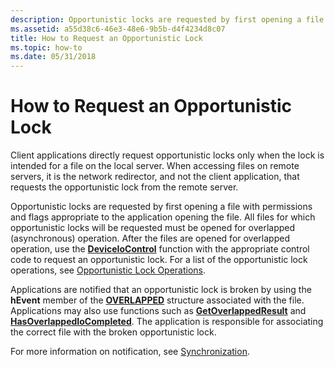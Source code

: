 ```yaml
---
description: Opportunistic locks are requested by first opening a file with permissions and flags appropriate to the application opening the file. All files for which opportunistic locks will be requested must be opened for overlapped (asynchronous) operation.
ms.assetid: a55d38c6-46e3-48e6-9b5b-d4f4234d8c07
title: How to Request an Opportunistic Lock
ms.topic: how-to
ms.date: 05/31/2018
---
```


# How to Request an Opportunistic Lock

Client applications directly request opportunistic locks only when the lock is intended for a file on the local server. When accessing files on remote servers, it is the network redirector, and not the client application, that requests the opportunistic lock from the remote server.

Opportunistic locks are requested by first opening a file with permissions and flags appropriate to the application opening the file. All files for which opportunistic locks will be requested must be opened for overlapped (asynchronous) operation. After the files are opened for overlapped operation, use the [**DeviceIoControl**](/windows/desktop/api/ioapiset/nf-ioapiset-deviceiocontrol) function with the appropriate control code to request an opportunistic lock. For a list of the opportunistic lock operations, see [Opportunistic Lock Operations](opportunistic-lock-operations.md).

Applications are notified that an opportunistic lock is broken by using the **hEvent** member of the [**OVERLAPPED**](/windows/desktop/api/minwinbase/ns-minwinbase-overlapped) structure associated with the file. Applications may also use functions such as [**GetOverlappedResult**](/windows/desktop/api/ioapiset/nf-ioapiset-getoverlappedresult) and [**HasOverlappedIoCompleted**](/windows/desktop/api/winbase/nf-winbase-hasoverlappediocompleted). The application is responsible for associating the correct file with the broken opportunistic lock.

For more information on notification, see [Synchronization](/windows/desktop/Sync/synchronization).

 

 
